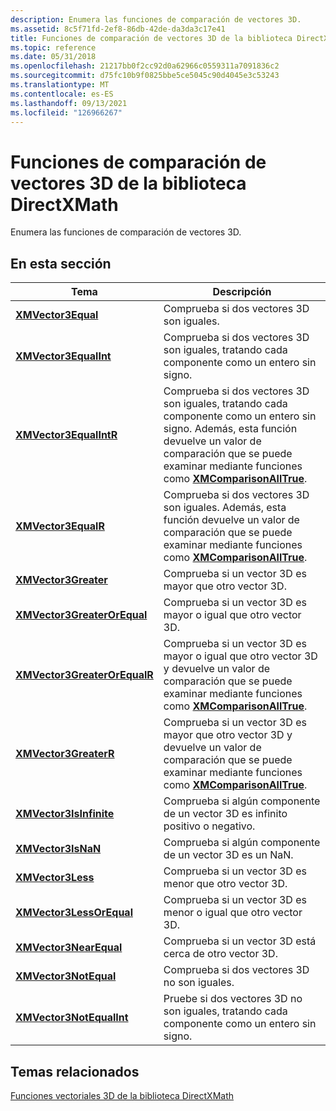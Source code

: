 ```yaml
---
description: Enumera las funciones de comparación de vectores 3D.
ms.assetid: 8c5f71fd-2ef8-86db-42de-da3da3c17e41
title: Funciones de comparación de vectores 3D de la biblioteca DirectXMath
ms.topic: reference
ms.date: 05/31/2018
ms.openlocfilehash: 21217bb0f2cc92d0a62966c0559311a7091836c2
ms.sourcegitcommit: d75fc10b9f0825bbe5ce5045c90d4045e3c53243
ms.translationtype: MT
ms.contentlocale: es-ES
ms.lasthandoff: 09/13/2021
ms.locfileid: "126966267"
---
```

# <a name="directxmath-library-3d-vector-comparison-functions"></a>Funciones de comparación de vectores 3D de la biblioteca DirectXMath

Enumera las funciones de comparación de vectores 3D.

## <a name="in-this-section"></a>En esta sección



| Tema                                                                   | Descripción                                                                                                                                                                                                                                               |
|-------------------------------------------------------------------------|-----------------------------------------------------------------------------------------------------------------------------------------------------------------------------------------------------------------------------------------------------------|
| [**XMVector3Equal**](/windows/win32/api/directxmath/nf-directxmath-xmvector3equal)<br/>                     | Comprueba si dos vectores 3D son iguales.<br/>                                                                                                                                                                                                        |
| [**XMVector3EqualInt**](/windows/win32/api/directxmath/nf-directxmath-xmvector3equalint)<br/>               | Comprueba si dos vectores 3D son iguales, tratando cada componente como un entero sin signo.<br/>                                                                                                                                                        |
| [**XMVector3EqualIntR**](/windows/win32/api/directxmath/nf-directxmath-xmvector3equalintr)<br/>             | Comprueba si dos vectores 3D son iguales, tratando cada componente como un entero sin signo. Además, esta función devuelve un valor de comparación que se puede examinar mediante funciones como [**XMComparisonAllTrue**](/windows/desktop/api/DirectXMath/nf-directxmath-xmcomparisonalltrue).<br/> |
| [**XMVector3EqualR**](/windows/win32/api/directxmath/nf-directxmath-xmvector3equalr)<br/>                   | Comprueba si dos vectores 3D son iguales. Además, esta función devuelve un valor de comparación que se puede examinar mediante funciones como [**XMComparisonAllTrue**](/windows/desktop/api/DirectXMath/nf-directxmath-xmcomparisonalltrue).<br/>                                                 |
| [**XMVector3Greater**](/windows/win32/api/directxmath/nf-directxmath-xmvector3greater)<br/>                 | Comprueba si un vector 3D es mayor que otro vector 3D.<br/>                                                                                                                                                                                 |
| [**XMVector3GreaterOrEqual**](/windows/win32/api/directxmath/nf-directxmath-xmvector3greaterorequal)<br/>   | Comprueba si un vector 3D es mayor o igual que otro vector 3D.<br/>                                                                                                                                                                     |
| [**XMVector3GreaterOrEqualR**](/windows/win32/api/directxmath/nf-directxmath-xmvector3greaterorequalr)<br/> | Comprueba si un vector 3D es mayor o igual que otro vector 3D y devuelve un valor de comparación que se puede examinar mediante funciones como [**XMComparisonAllTrue**](/windows/desktop/api/DirectXMath/nf-directxmath-xmcomparisonalltrue).<br/>                                      |
| [**XMVector3GreaterR**](/windows/win32/api/directxmath/nf-directxmath-xmvector3greaterr)<br/>               | Comprueba si un vector 3D es mayor que otro vector 3D y devuelve un valor de comparación que se puede examinar mediante funciones como [**XMComparisonAllTrue**](/windows/desktop/api/DirectXMath/nf-directxmath-xmcomparisonalltrue).<br/>                                                  |
| [**XMVector3IsInfinite**](/windows/win32/api/directxmath/nf-directxmath-xmvector3isinfinite)<br/>           | Comprueba si algún componente de un vector 3D es infinito positivo o negativo.<br/>                                                                                                                                                                   |
| [**XMVector3IsNaN**](/windows/win32/api/directxmath/nf-directxmath-xmvector3isnan)<br/>                     | Comprueba si algún componente de un vector 3D es un NaN.<br/>                                                                                                                                                                                           |
| [**XMVector3Less**](/windows/win32/api/directxmath/nf-directxmath-xmvector3less)<br/>                       | Comprueba si un vector 3D es menor que otro vector 3D.<br/>                                                                                                                                                                                    |
| [**XMVector3LessOrEqual**](/windows/win32/api/directxmath/nf-directxmath-xmvector3lessorequal)<br/>         | Comprueba si un vector 3D es menor o igual que otro vector 3D.<br/>                                                                                                                                                                        |
| [**XMVector3NearEqual**](/windows/win32/api/directxmath/nf-directxmath-xmvector3nearequal)<br/>             | Comprueba si un vector 3D está cerca de otro vector 3D.<br/>                                                                                                                                                                                         |
| [**XMVector3NotEqual**](/windows/win32/api/directxmath/nf-directxmath-xmvector3notequal)<br/>               | Comprueba si dos vectores 3D no son iguales.<br/>                                                                                                                                                                                                    |
| [**XMVector3NotEqualInt**](/windows/win32/api/directxmath/nf-directxmath-xmvector3notequalint)<br/>         | Pruebe si dos vectores 3D no son iguales, tratando cada componente como un entero sin signo.<br/>                                                                                                                                                     |



 

## <a name="related-topics"></a>Temas relacionados

<dl> <dt>

[Funciones vectoriales 3D de la biblioteca DirectXMath](ovw-xnamath-reference-functions-vector3.md)
</dt> </dl>

 

 
